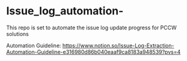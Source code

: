 # Issue_log_automation-
This repo is set to automate the issue log update progress for PCCW solutions

Automation Guideline: https://www.notion.so/Issue-Log-Extraction-Automation-Guideline-e316980d86b040eaaf9ca8183a948539?pvs=4

